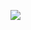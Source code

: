 


![][winner-winner]

[winner-winner]:https://raw.githubusercontent.com/its-jefe/image-hosting/main/goal-pole.png
